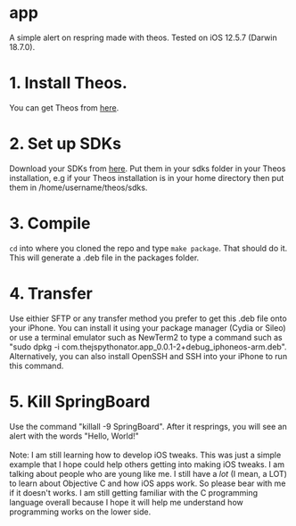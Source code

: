 # app
A simple alert on respring made with theos. Tested on iOS 12.5.7 (Darwin 18.7.0). 
# 1. Install Theos. 
You can get Theos from [here](https://theos.dev/docs/).
# 2. Set up SDKs 
Download your SDKs from [here](https://github.com/theos/sdks). Put them in your sdks folder in your Theos installation, e.g if your Theos installation is in your home directory then put them in /home/username/theos/sdks. 
# 3. Compile 
``` cd ``` into where you cloned the repo and type ``` make package ```. That should do it. This will generate a .deb file in the packages folder. 
# 4. Transfer 
Use eithier SFTP or any transfer method you prefer to get this .deb file onto your iPhone. You can install it using your package manager (Cydia or Sileo) or use a terminal emulator such as NewTerm2 to type a command such as "sudo dpkg -i com.thejspythonator.app_0.0.1-2+debug_iphoneos-arm.deb". Alternatively, you can also install OpenSSH and SSH into your iPhone to run this command. 
# 5. Kill SpringBoard 
Use the command "killall -9 SpringBoard". 
After it resprings, you will see an alert with the words "Hello, World!" 
<br> 
<br> 
Note: I am still learning how to develop iOS tweaks. This was just a simple example that I hope could help others getting into making iOS tweaks. I am talking about people who are young like me. I still have a *lot* (I mean, a LOT) to learn about Objective C and how iOS apps work. So please bear with me if it doesn't works. I am still getting familiar with the C programming language overall because I hope it will help me understand how programming works on the lower side. 
